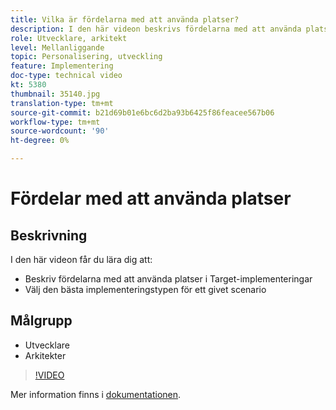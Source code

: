 ```yaml
---
title: Vilka är fördelarna med att använda platser?
description: I den här videon beskrivs fördelarna med att använda platser i Adobe Target-implementeringar. I den här videon får du lära dig hur du väljer den bästa implementeringstypen för ett givet scenario.
role: Utvecklare, arkitekt
level: Mellanliggande
topic: Personalisering, utveckling
feature: Implementering
doc-type: technical video
kt: 5380
thumbnail: 35140.jpg
translation-type: tm+mt
source-git-commit: b21d69b01e6bc6d2ba93b6425f86feacee567b06
workflow-type: tm+mt
source-wordcount: '90'
ht-degree: 0%

---
```



# Fördelar med att använda platser

## Beskrivning

I den här videon får du lära dig att:

* Beskriv fördelarna med att använda platser i Target-implementeringar
* Välj den bästa implementeringstypen för ett givet scenario

## Målgrupp

* Utvecklare
* Arkitekter

>[!VIDEO](https://video.tv.adobe.com/v/35140/?quality=12)

Mer information finns i [dokumentationen](https://docs.adobe.com/content/help/en/target/using/implement-target/implementing-target.html).
